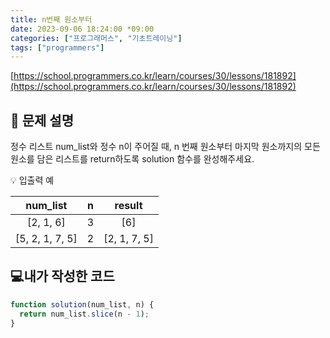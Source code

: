 ```yaml
---
title: n번째 원소부터
date: 2023-09-06 18:24:00 *09:00
categories: ["프로그래머스", "기초트레이닝"]
tags: ["programmers"]
---
```


[https://school.programmers.co.kr/learn/courses/30/lessons/181892](https://school.programmers.co.kr/learn/courses/30/lessons/181892)

## 📔 문제 설명

정수 리스트 num_list와 정수 n이 주어질 때, n 번째 원소부터 마지막 원소까지의 모든 원소를 담은 리스트를 return하도록 solution 함수를 완성해주세요.

💡 입출력 예

|    num_list     |  n  |    result    |
| :-------------: | :-: | :----------: |
|    [2, 1, 6]    |  3  |     [6]      |
| [5, 2, 1, 7, 5] |  2  | [2, 1, 7, 5] |

## 💻내가 작성한 코드

```js
function solution(num_list, n) {
  return num_list.slice(n - 1);
}
```
